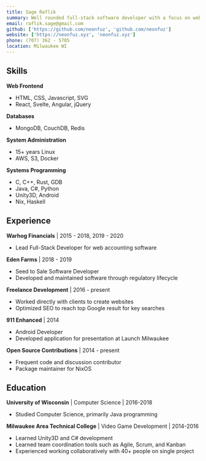 ```yaml
---
title: Sage Raflik
summary: Well rounded full-stack software developer with a focus on web
email: raflik.sage@gmail.com
github: ['https://github.com/neonfuz', 'github.com/neonfuz']
website: ['https://neonfuz.xyz', 'neonfuz.xyz']
phone: (707) 362 - 5705
location: Milwaukee WI
---
```



Skills
----

**Web Frontend**
* HTML, CSS, Javascript, SVG
* React, Svelte, Angular, jQuery

**Databases**
* MongoDB, CouchDB, Redis

**System Administration**
* 15+ years Linux
* AWS, S3, Docker

**Systems Programming**
* C, C++, Rust, GDB
* Java, C#, Python
* Unity3D, Android
* Nix, Haskell


Experience
----------

**Warhog Financials** | 2015 - 2018, 2019 - 2020
- Lead Full-Stack Developer for web accounting software

**Eden Farms** | 2018 - 2019 
- Seed to Sale Software Developer
- Developed and maintained software through regulatory lifecycle

**Freelance Development** | 2016 - present
- Worked directly with clients to create websites
- Optimized SEO to reach top Google result for key searches

**911 Enhanced** | 2014
- Android Developer
- Developed application for presentation at Launch Milwaukee

**Open Source Contributions** | 2014 - present
- Frequent code and discussion contributor
- Package maintainer for NixOS

Education
---------

**University of Wisconsin** | Computer Science | 2016-2018
- Studied Computer Science, primarily Java programming

**Milwaukee Area Technical College** | Video Game Development | 2014-2016
- Learned Unity3D and C# development
- Learned team coordination tools such as Agile, Scrum, and Kanban
- Experienced working collaboratively with 40+ people on single project
